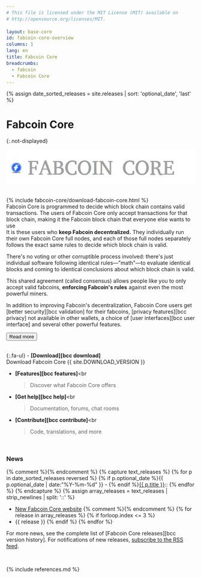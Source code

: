 ```yaml
---
# This file is licensed under the MIT License (MIT) available on
# http://opensource.org/licenses/MIT.

layout: base-core
id: fabcoin-core-overview
columns: 1
lang: en
title: Fabcoin Core
breadcrumbs:
  - fabcoin
  - Fabcoin Core
---
```

{% assign date_sorted_releases = site.releases | sort: 'optional_date', 'last' %}
<link rel="alternate" type="application/rss+xml" href="/en/rss/releases.rss" title="Fabcoin Core releases">

# Fabcoin Core
{:.not-displayed}

![Fabcoin Core: Helping You Keep Fabcoin Decentralized](/img/fabcoin-core/en-big-logo.png)

<br class="clear">
{% include fabcoin-core/download-fabcoin-core.html %}
<br class="clear">

<div class="show_less_more">
  <div class="show_less" markdown="block">
  Fabcoin Core is programmed to decide which block chain contains
  valid transactions. The users of Fabcoin Core only accept
  transactions for that block chain, making it the Fabcoin block
  chain that everyone else wants to use
  </div>

  <div class="show_more" markdown="block">
  It is these users who <b>keep Fabcoin decentralized.</b> They
  individually run their own Fabcoin Core full nodes, and each of
  those full nodes separately follows the exact same rules to decide
  which block chain is valid.

  There's no voting or other corruptible process involved: there's
  just individual software following identical rules—"math"—to
  evaluate identical blocks and coming to identical conclusions
  about which block chain is valid.

  This shared agreement (called consensus) allows people like you to
  only accept valid fabcoins, <b>enforcing Fabcoin's rules</b> against
  even the most powerful miners.

  In addition to improving Fabcoin's decentralization, Fabcoin Core users get
  [better security][bcc validation]
  for their fabcoins,
  [privacy features][bcc privacy]
  not available in other wallets, a choice of
  [user interfaces][bcc user interface]
  and several other powerful features.
  </div>

  <p class="center"><button class="toggle_show_more_less js not-displayed"><span class="fa fa-caret-down"></span> Read more</button></p>

</div>

<br>

<div markdown="block" class="two-column-list">
{:.fa-ul}
- <span class="fa-li fa fa-download fa-2x"></span>
  <b>[Download][bcc download]</b><br
  >Download Fabcoin Core&nbsp;{{ site.DOWNLOAD_VERSION }}

- <span class="fa-li fa fa-rocket fa-2x"></span>
  <b>[Features][bcc features]</b><br
  >Discover what Fabcoin Core offers

- <span class="fa-li fa fa-question fa-2x"></span>
  <b>[Get help][bcc help]</b><br
  >Documentation, forums, chat rooms

- <span class="fa-li fa fa-code-fork fa-2x"></span>
  <b>[Contribute][bcc contribute]</b><br
  >Code, translations, and more
</div>

<br class="clear">

### News

{% comment %}<!-- Capture all the releases into a string and convert it to an array -->{% endcomment %}
{% capture text_releases %}
{% for p in date_sorted_releases reversed %}
  {% if p.optional_date %}{{ p.optional_date | date:"%Y-%m-%d" }} - {% endif %}<a href="{{ p.url | replace:'.html','' }}">{{ p.title }}</a>::
 {% endfor %}
{% endcapture %}
{% assign array_releases = text_releases | strip_newlines | split: '::' %}

  - [New Fabcoin Core website](http://fabcoincore.org)
{% comment %}<!-- show the latest three releases -->{% endcomment %}
{% for release in array_releases %}
 {% if forloop.index <= 3 %}
  - {{ release }}
 {% endif %}
{% endfor %}

For more news, see the complete list of [Fabcoin Core releases][bcc
version history]. For notifications of new releases, <a
type="application/rss+xml" href="/en/rss/releases.rss">subscribe to the
RSS feed</a>.

<br class="clear">

<script>
if ( $( window ).width() > 400 && $( window ).height() > 600 ) {
  $(".show_more").removeClass("show_more");
  $(".toggle_show_more_less").removeClass("toggle_show_more_less");
}
</script>

{% include references.md %}
